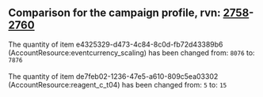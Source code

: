 ## Comparison for the campaign profile, rvn: [2758](https://github.com/PRO100KatYT/FortniteProfileRevisions/tree/main/profiles/campaign/2758%20campaign.json)-[2760](https://github.com/PRO100KatYT/FortniteProfileRevisions/tree/main/profiles/campaign/2760%20campaign.json)

The quantity of item e4325329-d473-4c84-8c0d-fb72d43389b6 (AccountResource:eventcurrency_scaling) has been changed from: `8076` to: `7876`
<br><br>
The quantity of item de7feb02-1236-47e5-a610-809c5ea03302 (AccountResource:reagent_c_t04) has been changed from: `5` to: `15`
<br><br>
